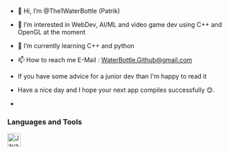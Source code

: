 - 👋 Hi, I’m @The1WaterBottle (Patrik)
- 👀 I’m interested in WebDev, AI/ML and video game dev using C++ and OpenGL at the moment
- 🌱 I’m currently learning C++ and python
- 📫 How to reach me E-Mail : WaterBottle.Github@gmail.com

- If you have some advice for a junior dev than I'm happy to read it

- Have a nice day and I hope your next app compiles successfully 😊.
- 
### Languages and Tools

<img align="left" alt="Java" width="30px" style="padding-right:10px;" src="[https://cdn.jsdelivr.net/gh/devicons/devicon/icons/java/java-original.svg](https://cdn.jsdelivr.net/gh/devicons/devicon/icons/cplusplus/cplusplus-original.svg)"/>

<!---
The1WaterBottle/The1WaterBottle is a ✨ special ✨ repository because its `README.md` (this file) appears on your GitHub profile.
You can click the Preview link to take a look at your changes.
--->
